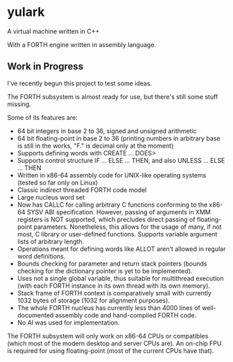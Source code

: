 # yulark
A virtual machine written in C++

With a FORTH engine written in assembly language.

## Work in Progress

I've recently begun this project to test some ideas.

The FORTH subsystem is almost ready for use, but there's still some stuff missing.

Some of its features are:
- 64 bit integers in base 2 to 36, signed and unsigned arithmetic
- 64 bit floating-point in base 2 to 36 (printing numbers in arbitrary base is still in the works, "F." is decimal only at the moment)
- Supports defining words with CREATE ... DOES>
- Supports control structure IF ... ELSE ... THEN, and also UNLESS ... ELSE ... THEN
- Written in x86-64 assembly code for UNIX-like operating systems (tested so far only on Linux)
- Classic indirect threaded FORTH code model
- Large nucleus word set
- Now has CALLC for calling arbitrary C functions conforming to the x86-64 SYSV ABI specification. However, passing of arguments in XMM registers is NOT supported, which precludes direct passing of floating-point parameters. Nonetheless, this allows for the usage of many, if not most, C library or user-defined functions. Supports variable argument lists of arbitrary length.
- Operations meant for defining words like ALLOT aren't allowed in regular word definitions.
- Bounds checking for parameter and return stack pointers (bounds checking for the dictionary pointer is yet to be implemented).
- Uses not a single global variable, thus suitable for multithread execution (with each FORTH instance in its own thread with its own memory).
- Stack frame of FORTH context is comparatively small with currently 1032 bytes of storage (1032 for alignment purposes).
- The whole FORTH nucleus has currently less than 4000 lines of well-documented assembly code and hand-compiled FORTH code.
- No AI was used for implementation.

The FORTH subsystem will only work on x86-64 CPUs or compatibles (which most of the modern desktop and server CPUs are). An on-chip FPU is required for using floating-point (most of the current CPUs have that).
